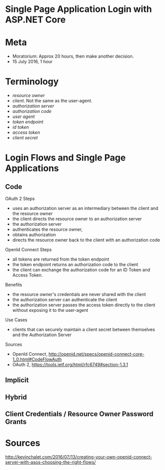# Single Page Application Login with ASP.NET Core

# Meta

* Moratorium: Approx 20 hours, then make another decision. 
* 15 July 2016, 1 hour

# Terminology

* <dfn id="ro">resource owner</dfn>
* <dfn id="client">client</dfn>. Not the same as the user-agent.
* <dfn id="as">authorization server</dfn>
* <dfn id="ac">authorization code</dfn>
* <dfn id="ua">user agent</dfn>
* <dfn id="te">token endpoint</dfn>
* <dfn id="id_token">id token</dfn>
* <dfn id="access_token">access token</dfn>
* <dfn id="client_secret">client secret</dfn>

# Login Flows and Single Page Applications

## Code

OAuth 2 Steps

* uses an authorization server as an intermediary between the client and the resource owner
* the client directs the resource owner to an authorization server
* the authorization server 
 * authenticates the resource owner, 
 * obtains authorization
 * directs the resource owner back to the client with an authorization code

OpenId Connect Steps

* all tokens are returned from the token endpoint
* the token endpoint returns an authorization code to the client
* the client can exchange the authorization code for an ID Token and Access Token. 

Benefits

* the resource owner's credentials are never shared with the client
* the authorization server can authenticate the client
* the authorization server passes the access token directly to the client without exposing it to the user-agent

Use Cases

* clients that can securely maintain a client secret between themselves and the Authorization Server

Sources

* OpenId Connect, http://openid.net/specs/openid-connect-core-1_0.html#CodeFlowAuth
* OAuth 2, https://tools.ietf.org/html/rfc6749#section-1.3.1 

## Implicit

## Hybrid

## Client Credentials / Resource Owner Password Grants

# Sources

http://kevinchalet.com/2016/07/13/creating-your-own-openid-connect-server-with-asos-choosing-the-right-flows/